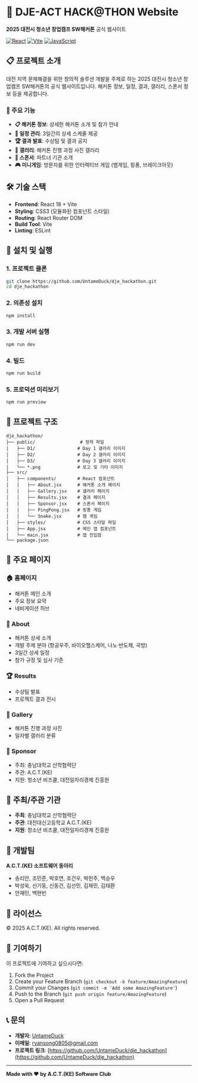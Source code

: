 # 🚀 DJE-ACT HACK@THON Website 

**2025 대전시 청소년 창업캠프 SW해커톤** 공식 웹사이트

[![React](https://img.shields.io/badge/React-18.2.0-blue.svg)](https://reactjs.org/)
[![Vite](https://img.shields.io/badge/Vite-4.4.5-green.svg)](https://vitejs.dev/)
[![JavaScript](https://img.shields.io/badge/JavaScript-ES6+-yellow.svg)](https://www.javascript.com/)

## 📋 프로젝트 소개

대전 지역 문제해결을 위한 창의적 솔루션 개발을 주제로 하는 2025 대전시 청소년 창업캠프 SW해커톤의 공식 웹사이트입니다. 해커톤 정보, 일정, 결과, 갤러리, 스폰서 정보 등을 제공합니다.

### 🎯 주요 기능

- **📋 해커톤 정보**: 상세한 해커톤 소개 및 참가 안내
- **📅 일정 관리**: 3일간의 상세 스케줄 제공
- **🏆 결과 발표**: 수상팀 및 결과 공지
- **📸 갤러리**: 해커톤 진행 과정 사진 갤러리
- **🤝 스폰서**: 파트너 기관 소개
- **🎮 미니게임**: 방문자를 위한 인터랙티브 게임 (뱀게임, 핑퐁, 브레이크아웃)

## 🛠️ 기술 스택

- **Frontend**: React 18 + Vite
- **Styling**: CSS3 (모듈화된 컴포넌트 스타일)
- **Routing**: React Router DOM
- **Build Tool**: Vite
- **Linting**: ESLint

## 🚀 설치 및 실행

### 1. 프로젝트 클론
```bash
git clone https://github.com/UntameDuck/dje_hackathon.git
cd dje_hackathon
```

### 2. 의존성 설치
```bash
npm install
```

### 3. 개발 서버 실행
```bash
npm run dev
```

### 4. 빌드
```bash
npm run build
```

### 5. 프로덕션 미리보기
```bash
npm run preview
```

## 📁 프로젝트 구조

```
dje_hackathon/
├── public/                 # 정적 파일
│   ├── D1/                # Day 1 갤러리 이미지
│   ├── D2/                # Day 2 갤러리 이미지
│   ├── D3/                # Day 3 갤러리 이미지
│   └── *.png              # 로고 및 기타 이미지
├── src/
│   ├── components/        # React 컴포넌트
│   │   ├── About.jsx      # 해커톤 소개 페이지
│   │   ├── Gallery.jsx    # 갤러리 페이지
│   │   ├── Results.jsx    # 결과 페이지
│   │   ├── Sponsor.jsx    # 스폰서 페이지
│   │   ├── PingPong.jsx   # 핑퐁 게임
│   │   └── Snake.jsx      # 뱀 게임
│   ├── styles/            # CSS 스타일 파일
│   ├── App.jsx            # 메인 앱 컴포넌트
│   └── main.jsx           # 앱 진입점
└── package.json
```

## 🎨 주요 페이지

### 🏠 홈페이지
- 해커톤 메인 소개
- 주요 정보 요약
- 네비게이션 허브

### 📖 About
- 해커톤 상세 소개
- 개발 주제 분야 (항공우주, 바이오헬스케어, 나노·반도체, 국방)
- 3일간 상세 일정
- 참가 규정 및 심사 기준

### 🏆 Results
- 수상팀 발표
- 프로젝트 결과 전시

### 📸 Gallery
- 해커톤 진행 과정 사진
- 일자별 갤러리 분류

### 🤝 Sponsor
- 주최: 충남대학교 산학협력단
- 주관: A.C.T.(KE)
- 지원: 청소년 비즈쿨, 대전일자리경제 진흥원

## 🏢 주최/주관 기관

- **주최**: 충남대학교 산학협력단
- **주관**: 대전대신고등학교 A.C.T.(KE)
- **지원**: 청소년 비즈쿨, 대전일자리경제 진흥원

## 👥 개발팀

**A.C.T.(KE) 소프트웨어 동아리**
- 송리안, 조민준, 박호연, 조건우, 박헌주, 백승우
- 박성욱, 신기동, 신동건, 김선민, 김재민, 김태환
- 안재민, 백현빈

## 📄 라이선스

© 2025 A.C.T.(KE). All rights reserved.

## 🤝 기여하기

이 프로젝트에 기여하고 싶으시다면:

1. Fork the Project
2. Create your Feature Branch (`git checkout -b feature/AmazingFeature`)
3. Commit your Changes (`git commit -m 'Add some AmazingFeature'`)
4. Push to the Branch (`git push origin feature/AmazingFeature`)
5. Open a Pull Request

## 📞 문의

- **개발자**: [UntameDuck](https://github.com/UntameDuck)
- **이메일**: ryansong0805@gmail.com
- **프로젝트 링크**: [https://github.com/UntameDuck/dje_hackathon](https://github.com/UntameDuck/dje_hackathon)

---

**Made with ❤️ by A.C.T.(KE) Software Club**
